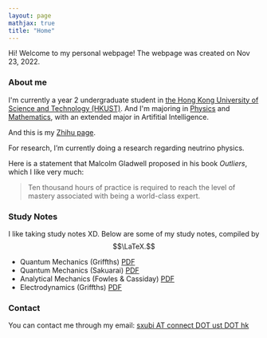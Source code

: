 ```yaml
---
layout: page
mathjax: true
title: "Home"
---
```


Hi! Welcome to my personal webpage! The webpage was created on Nov 23, 2022.

### About me
I'm currently a year 2 undergraduate student in [the Hong Kong University of Science and Technology (HKUST)](https://hkust.edu.hk). And I'm majoring in [Physics](https://physics.ust.hk/) and [Mathematics](https://www.math.hkust.edu.hk/), with an extended major in Artifitial Intelligence.

And this is my [Zhihu page](https://www.zhihu.com/people/chaoszz-27).

For research, I’m currently doing a research regarding neutrino physics.

Here is a statement that Malcolm Gladwell proposed in his book *Outliers*, which I like very much:
> Ten thousand hours of practice is required to reach the level of mastery associated with being a world-class expert.

### Study Notes
I like taking study notes XD. Below are some of my study notes, compiled by $$\LaTeX.$$
* Quantum Mechanics (Griffths) [PDF](https://sxubi.github.io/Quantum_Mechanics_Notes.pdf)
* Quantum Mechanics (Sakuarai) [PDF]()
* Analytical Mechanics (Fowles & Cassiday) [PDF]()
* Electrodynamics (Griffths) [PDF]()

### Contact
You can contact me through my email: <u>sxubi AT connect DOT ust DOT hk</u>

